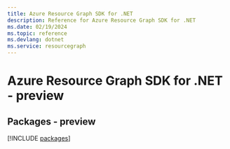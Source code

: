 ```yaml
---
title: Azure Resource Graph SDK for .NET
description: Reference for Azure Resource Graph SDK for .NET
ms.date: 02/19/2024
ms.topic: reference
ms.devlang: dotnet
ms.service: resourcegraph
---
```

# Azure Resource Graph SDK for .NET - preview
## Packages - preview
[!INCLUDE [packages](resource-graph-index.md)]
